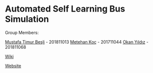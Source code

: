 # Automated Self Learning Bus Simulation

Group Members:

[Mustafa Timur Beşli](https://github.com/timurbesli) - 201811013
[Metehan Koç](https://github.com/metehankoc) - 201711044
[Okan Yıldız](https://github.com/StaRan17) - 201811068

[Wiki](https://github.com/CankayaUniversity/ceng-407-408-2021-2022-Automated-Self-Learning-Bus-Simulation/wiki) 

[Website](https://cankayauniversity.github.io/ceng-407-408-2021-2022-Automated-Self-Learning-Bus-Simulation/)
